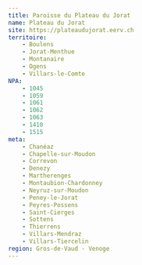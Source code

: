 ```yaml
---
title: Paroisse du Plateau du Jorat
name: Plateau du Jorat
site: https://plateaudujorat.eerv.ch
territoire:
    - Boulens
    - Jorat-Menthue
    - Montanaire
    - Ogens
    - Villars-le-Comte
NPA:
    - 1045
    - 1059
    - 1061
    - 1062
    - 1063
    - 1410
    - 1515
meta:
    - Chanéaz
    - Chapelle-sur-Moudon
    - Correvon
    - Denezy
    - Martherenges
    - Montaubion-Chardonney
    - Neyruz-sur-Moudon
    - Peney-le-Jorat
    - Peyres-Possens
    - Saint-Cierges
    - Sottens
    - Thierrens
    - Villars-Mendraz
    - Villars-Tiercelin
region: Gros-de-Vaud - Venoge
---
```

